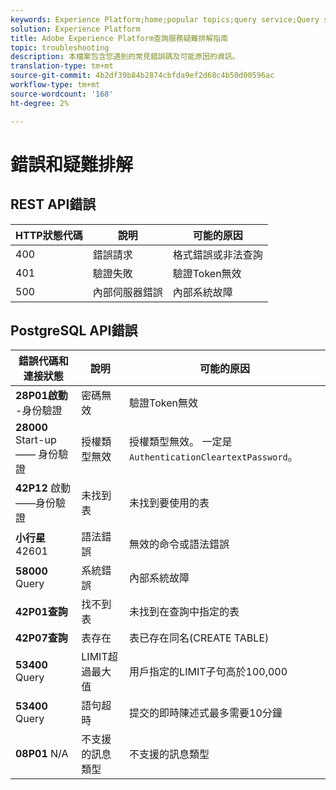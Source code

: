 ```yaml
---
keywords: Experience Platform;home;popular topics;query service;Query service;troubleshooting guide;faq;troubleshooting;
solution: Experience Platform
title: Adobe Experience Platform查詢服務疑難排解指南
topic: troubleshooting
description: 本檔案包含您遇到的常見錯誤碼及可能原因的資訊。
translation-type: tm+mt
source-git-commit: 4b2df39b84b2874cbfda9ef2d68c4b50d00596ac
workflow-type: tm+mt
source-wordcount: '168'
ht-degree: 2%

---
```



# 錯誤和疑難排解

## REST API錯誤

| HTTP狀態代碼 | 說明 | 可能的原因 |
| ---------------- | ----------- | --------------- |
| 400 | 錯誤請求 | 格式錯誤或非法查詢 |
| 401 | 驗證失敗 | 驗證Token無效 |
| 500 | 內部伺服器錯誤 | 內部系統故障 |

## PostgreSQL API錯誤

| 錯誤代碼和連接狀態 | 說明 | 可能的原因 |
| ------------------------------- | ----------- | -------------- |
| **28P01啟動** -身份驗證 | 密碼無效 | 驗證Token無效 |
| **28000** Start-up —— 身份驗證 | 授權類型無效 | 授權類型無效。 一定是 `AuthenticationCleartextPassword`。 |
| **42P12** 啟動——身份驗證 | 未找到表 | 未找到要使用的表 |
| **小行星** 42601 | 語法錯誤 | 無效的命令或語法錯誤 |
| **58000** Query | 系統錯誤 | 內部系統故障 |
| **42P01查詢** | 找不到表 | 未找到在查詢中指定的表 |
| **42P07查詢** | 表存在 | 表已存在同名(CREATE TABLE) |
| **53400** Query | LIMIT超過最大值 | 用戶指定的LIMIT子句高於100,000 |
| **53400** Query | 語句超時 | 提交的即時陳述式最多需要10分鐘 |
| **08P01** N/A | 不支援的訊息類型 | 不支援的訊息類型 |
